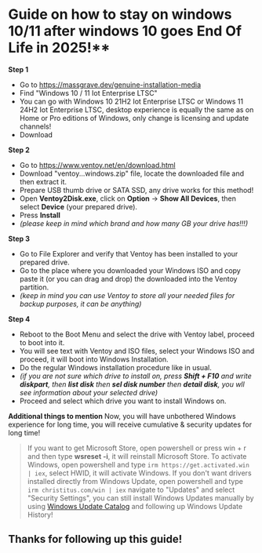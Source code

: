 
# Guide on how to stay on windows 10/11 after windows 10 goes End Of Life in 2025!**

**Step 1**

- Go to https://massgrave.dev/genuine-installation-media
- Find "Windows 10 / 11 Iot Enterprise LTSC"
- You can go with Windows 10 21H2 Iot Enterprise LTSC or Windows 11 24H2 Iot Enterprise LTSC, desktop experience is equally the same as on Home or Pro editions of Windows, only change is licensing and update channels!
- Download

**Step 2**
- Go to https://www.ventoy.net/en/download.html
- Download "ventoy...windows.zip" file, locate the downloaded file and then extract it.
- Prepare USB thumb drive or SATA SSD, any drive works for this method!
- Open **Ventoy2Disk.exe**, click on **Option** -> **Show All Devices**, then select **Device** (your prepared drive).
- Press **Install**
- _(please keep in mind which brand and how many GB your drive has!!!)_

**Step 3**
- Go to File Explorer and verify that Ventoy has been installed to your prepared drive.
- Go to the place where you downloaded your Windows ISO and copy paste it (or you can drag and drop) the downloaded into the Ventoy partition.
- _(keep in mind you can use Ventoy to store all your needed files for backup purposes, it can be anything)_

**Step 4**
- Reboot to the Boot Menu and select the drive with Ventoy label, proceed to boot into it.
- You will see text with Ventoy and ISO files, select your Windows ISO and proceed, it will boot into Windows Installation.
- Do the regular Windows installation procedure like in usual.
- _(if you are not sure which drive to install on, press **Shift + F10** and write **diskpart**, then **list disk** then **sel disk number** then **detail disk**, you wll see information about your selected drive)_
- Proceed and select which drive you want to install Windows on.

**Additional things to mention**
Now, you will have unbothered Windows experience for long time, you will receive cumulative & security updates for long time!
> If you want to get Microsoft Store, open powershell or press win + r and then type **wsreset -i**, it will reinstall Microsoft Store.
> To activate Windows, open powershell and type `irm https://get.activated.win | iex`, select HWID, it will activate Windows.
> If you don't want drivers installed directly from Windows Update, open powershell and type `irm christitus.com/win | iex` navigate to "Updates" and select "Security Settings", you can still install Windows Updates manually by using [Windows Update Catalog](https://www.catalog.update.microsoft.com/Home.aspx) and following up Windows Update History!

## Thanks for following up this guide!
